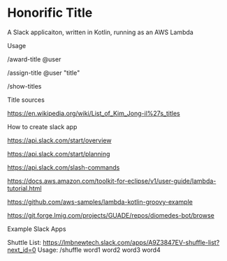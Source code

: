 # Honorific Title

A Slack applicaiton, written in Kotlin, running as an AWS Lambda

Usage

/award-title @user

/assign-title @user "title"

/show-titles



Title sources

https://en.wikipedia.org/wiki/List_of_Kim_Jong-il%27s_titles

How to create slack app

https://api.slack.com/start/overview

https://api.slack.com/start/planning

https://api.slack.com/slash-commands

https://docs.aws.amazon.com/toolkit-for-eclipse/v1/user-guide/lambda-tutorial.html

https://github.com/aws-samples/lambda-kotlin-groovy-example

https://git.forge.lmig.com/projects/GUADE/repos/diomedes-bot/browse

Example Slack Apps

Shuttle List: https://lmbnewtech.slack.com/apps/A9Z3847EV-shuffle-list?next_id=0
Usage:
/shuffle word1 word2 word3 word4
